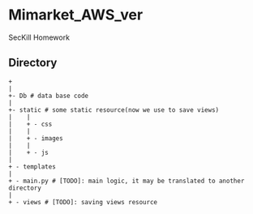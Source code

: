# Mimarket_AWS_ver

SecKill Homework 

## Directory

```
+
|
+- Db # data base code
|
+- static # some static resource(now we use to save views)
|    |
|    + - css 
|    |
|    + - images
|    |
|    + - js
|
+ - templates
|
+ - main.py # [TODO]: main logic, it may be translated to another directory
|
+ - views # [TODO]: saving views resource
```